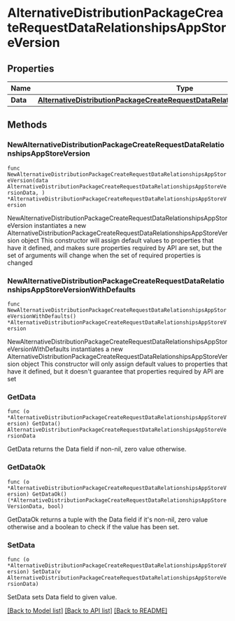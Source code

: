 # AlternativeDistributionPackageCreateRequestDataRelationshipsAppStoreVersion

## Properties

Name | Type | Description | Notes
------------ | ------------- | ------------- | -------------
**Data** | [**AlternativeDistributionPackageCreateRequestDataRelationshipsAppStoreVersionData**](AlternativeDistributionPackageCreateRequestDataRelationshipsAppStoreVersionData.md) |  | 

## Methods

### NewAlternativeDistributionPackageCreateRequestDataRelationshipsAppStoreVersion

`func NewAlternativeDistributionPackageCreateRequestDataRelationshipsAppStoreVersion(data AlternativeDistributionPackageCreateRequestDataRelationshipsAppStoreVersionData, ) *AlternativeDistributionPackageCreateRequestDataRelationshipsAppStoreVersion`

NewAlternativeDistributionPackageCreateRequestDataRelationshipsAppStoreVersion instantiates a new AlternativeDistributionPackageCreateRequestDataRelationshipsAppStoreVersion object
This constructor will assign default values to properties that have it defined,
and makes sure properties required by API are set, but the set of arguments
will change when the set of required properties is changed

### NewAlternativeDistributionPackageCreateRequestDataRelationshipsAppStoreVersionWithDefaults

`func NewAlternativeDistributionPackageCreateRequestDataRelationshipsAppStoreVersionWithDefaults() *AlternativeDistributionPackageCreateRequestDataRelationshipsAppStoreVersion`

NewAlternativeDistributionPackageCreateRequestDataRelationshipsAppStoreVersionWithDefaults instantiates a new AlternativeDistributionPackageCreateRequestDataRelationshipsAppStoreVersion object
This constructor will only assign default values to properties that have it defined,
but it doesn't guarantee that properties required by API are set

### GetData

`func (o *AlternativeDistributionPackageCreateRequestDataRelationshipsAppStoreVersion) GetData() AlternativeDistributionPackageCreateRequestDataRelationshipsAppStoreVersionData`

GetData returns the Data field if non-nil, zero value otherwise.

### GetDataOk

`func (o *AlternativeDistributionPackageCreateRequestDataRelationshipsAppStoreVersion) GetDataOk() (*AlternativeDistributionPackageCreateRequestDataRelationshipsAppStoreVersionData, bool)`

GetDataOk returns a tuple with the Data field if it's non-nil, zero value otherwise
and a boolean to check if the value has been set.

### SetData

`func (o *AlternativeDistributionPackageCreateRequestDataRelationshipsAppStoreVersion) SetData(v AlternativeDistributionPackageCreateRequestDataRelationshipsAppStoreVersionData)`

SetData sets Data field to given value.



[[Back to Model list]](../README.md#documentation-for-models) [[Back to API list]](../README.md#documentation-for-api-endpoints) [[Back to README]](../README.md)


